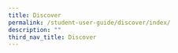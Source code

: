 ```yaml
---
title: Discover
permalink: /student-user-guide/discover/index/
description: ""
third_nav_title: Discover
---
```

